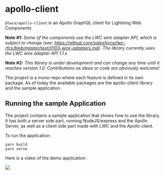 # apollo-client

`@lwce/apollo-client` is an Apollo GraphQL client for Lightning Web Components

**Note #1:** *Some of the components use the LWC wire adapter API, which is subject to change (see: https://github.com/salesforce/lwc-rfcs/blob/master/text/0103-wire-adapters.md). The library currently uses the LWC wire adapter API 1.1.x.*

**Note #2:** *This library is under development and can change any time until it reaches version 1.0. Contributions as ideas or code are obviously welcome!*

The project is a mono-repo where each feature is defined in its own package. As of today the available packages are the apollo-client library and the sample application.  


## Running the sample Application

The project contains a sample application that shows how to use the library. It has both a server side part, running NodeJS/express and the Apollo Server, as well as a client side part made with LWC and the Apollo client.

To run the application:  

```
yarn build
yarn serve
```  
  
Here is a video of the demo application:  

[![](http://img.youtube.com/vi/1TQdtL0cdwE/0.jpg)](http://www.youtube.com/watch?v=1TQdtL0cdwE "LWC Apollo Client")
